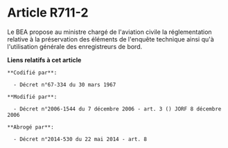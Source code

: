 # Article R711-2

Le BEA propose au ministre chargé de l'aviation civile la réglementation relative à la préservation des éléments de l'enquête
technique ainsi qu'à l'utilisation générale des enregistreurs de bord.

**Liens relatifs à cet article**

	**Codifié par**:

	  - Décret n°67-334 du 30 mars 1967

	**Modifié par**:

	  - Décret n°2006-1544 du 7 décembre 2006 - art. 3 () JORF 8 décembre 2006

	**Abrogé par**:

	  - Décret n°2014-530 du 22 mai 2014 - art. 8
